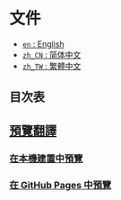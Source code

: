 <h1 id="documentation">
文件
</h1>

<ul>
  <li><a href="./README.md"><code>en</code> : English</a></li>
  <li><a href="./README.zh_CN.md"><code>zh_CN</code> : 简体中文</a></li>
  <li><a href="./README.zh_TW.md"><code>zh_TW</code> : 繁體中文</a></li>
</ul>

<h2 id="table-of-contents">
目次表
</a></h2>

<h2 id="preview-translations"><a href="#table-of-contents">
預覽翻譯
</a></h2>

<h3 id="preview-in-local-build"><a href="#table-of-contents">
在本機建置中預覽
</a></h3>

<h3 id="preview-in-gh-pages"><a href="#table-of-contents">
在 GitHub Pages 中預覽
</a></h3>
